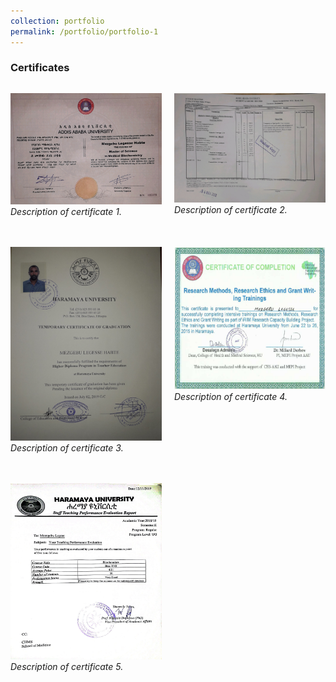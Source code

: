 ```yaml
---
collection: portfolio
permalink: /portfolio/portfolio-1
---
```



### Certificates

<div style="display: grid; grid-template-columns: repeat(auto-fit, minmax(200px, 1fr)); gap: 20px;">

![Certificate 1](https://github.com/mezgebulegese/mezgebulegese.github.io/raw/main/images/portfolio/Certificate1.png)
*Description of certificate 1.*

![Certificate 2](https://github.com/mezgebulegese/mezgebulegese.github.io/raw/main/images/portfolio/Certificate2.png)
*Description of certificate 2.*

![Certificate 3](https://github.com/mezgebulegese/mezgebulegese.github.io/raw/main/images/portfolio/Certificate3.png)
*Description of certificate 3.*

![Certificate 4](https://github.com/mezgebulegese/mezgebulegese.github.io/raw/main/images/portfolio/Certificate4.png)
*Description of certificate 4.*

![Certificate 5](https://github.com/mezgebulegese/mezgebulegese.github.io/raw/main/images/portfolio/Certificate5.png)
*Description of certificate 5.*

</div>
